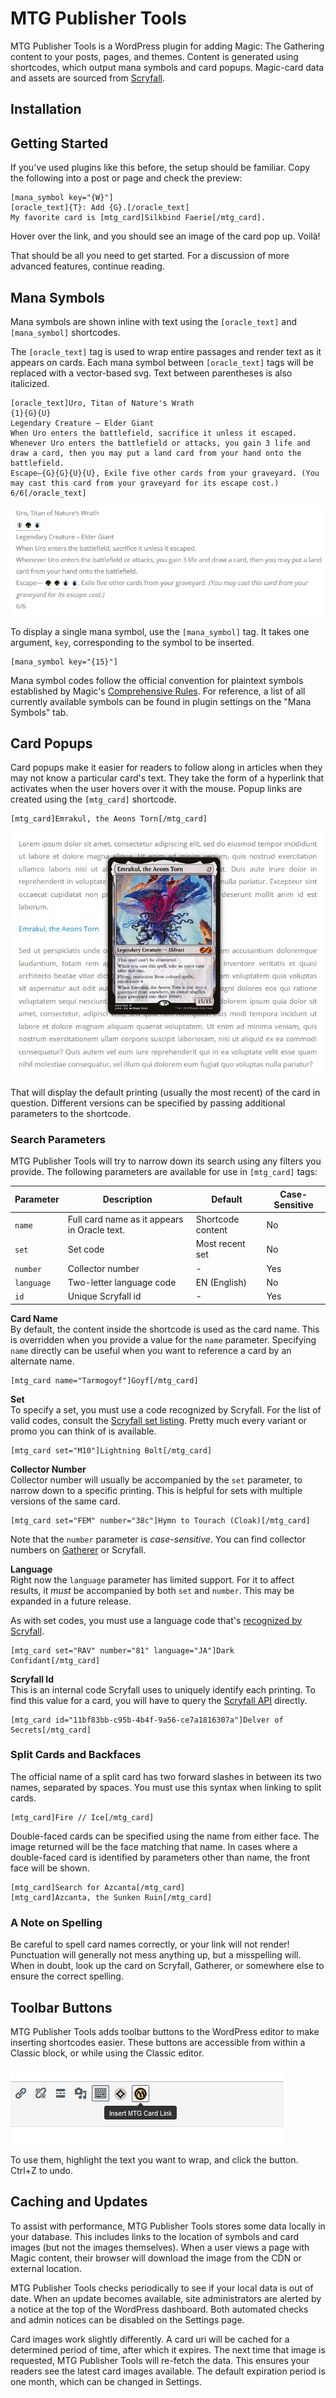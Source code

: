 # MTG Publisher Tools
MTG Publisher Tools is a WordPress plugin for adding Magic: The Gathering content to your posts, pages, and themes. Content is generated using shortcodes, which output mana symbols and card popups. Magic-card data and assets are sourced from [Scryfall][1].

## Installation

## Getting Started

If you've used plugins like this before, the setup should be familiar. Copy the following into a post or page and check the preview:

    [mana_symbol key="{W}"]
    [oracle_text]{T}: Add {G}.[/oracle_text]
    My favorite card is [mtg_card]Silkbind Faerie[/mtg_card].

Hover over the link, and you should see an image of the card pop up. Voilà!

That should be all you need to get started. For a discussion of more advanced features, continue reading.

## Mana Symbols
Mana symbols are shown inline with text using the `[oracle_text]` and `[mana_symbol]` shortcodes.

The `[oracle_text]` tag is used to wrap entire passages and render text as it appears on cards. Each mana symbol between `[oracle_text]` tags will be replaced with a vector-based svg. Text between parentheses is also italicized.

    [oracle_text]Uro, Titan of Nature's Wrath
    {1}{G}{U}
    Legendary Creature – Elder Giant
    When Uro enters the battlefield, sacrifice it unless it escaped.
    Whenever Uro enters the battlefield or attacks, you gain 3 life and draw a card, then you may put a land card from your hand onto the battlefield.
    Escape—{G}{G}{U}{U}, Exile five other cards from your graveyard. (You may cast this card from your graveyard for its escape cost.)
    6/6[/oracle_text]

![Uro, Titan of Nature's Wrath oracle text, with rendered mana symbols](assets/img/uro-text.png)

To display a single mana symbol, use the `[mana_symbol]` tag. It takes one argument, `key`, corresponding to the symbol to be inserted.

    [mana_symbol key="{15}"]

Mana symbol codes follow the official convention for plaintext symbols established by Magic's [Comprehensive Rules][2]. For reference, a list of all currently available symbols can be found in plugin settings on the "Mana Symbols" tab.

## Card Popups
Card popups make it easier for readers to follow along in articles when they may not know a particular card's text. They take the form of a hyperlink that activates when the user hovers over it with the mouse. Popup links are created using the `[mtg_card]` shortcode.

    [mtg_card]Emrakul, the Aeons Torn[/mtg_card]

![Emrakul card image in fron of text](assets/img/flying-spaghetti-monster.png)

That will display the default printing (usually the most recent) of the card in question. Different versions can be specified by passing additional parameters to the shortcode.

### Search Parameters
MTG Publisher Tools will try to narrow down its search using any filters you provide. The following parameters are available for use in `[mtg_card]` tags:

| Parameter  | Description                                  | Default           | Case-Sensitive |
|------------|----------------------------------------------|-------------------|----------------|
| `name`     | Full card name as it appears in Oracle text. | Shortcode content | No             |
| `set`      | Set code                                     | Most recent set   | No             |
| `number`   | Collector number                             | -                 | Yes            |
| `language` | Two-letter language code                     | EN (English)      | No             |
| `id`       | Unique Scryfall id                           | -                 | Yes            |

**Card Name**\
By default, the content inside the shortcode is used as the card name. This is overridden when you provide a value for the `name` parameter. Specifying `name` directly can be useful when you want to reference a card by an alternate name.

    [mtg_card name="Tarmogoyf"]Goyf[/mtg_card]

**Set**\
To specify a set, you must use a code recognized by Scryfall. For the list of valid codes, consult the [Scryfall set listing][3]. Pretty much every variant or promo you can think of is available.

    [mtg_card set="M10"]Lightning Bolt[/mtg_card]

**Collector Number**\
Collector number will usually be accompanied by the `set` parameter, to narrow down to a specific printing. This is helpful for sets with multiple versions of the same card.

    [mtg_card set="FEM" number="38c"]Hymn to Tourach (Cloak)[/mtg_card]

Note that the `number` parameter is *case-sensitive*. You can find collector numbers on [Gatherer][4] or Scryfall.

**Language**\
Right now the `language` parameter has limited support. For it to affect results, it *must* be accompanied by both `set` and `number`. This may be expanded in a future release.

As with set codes, you must use a language code that's [recognized by Scryfall][5].

    [mtg_card set="RAV" number="81" language="JA"]Dark Confidant[/mtg_card]

**Scryfall Id**\
This is an internal code Scryfall uses to uniquely identify each printing. To find this value for a card, you will have to query the [Scryfall API][6] directly.

    [mtg_card id="11bf83bb-c95b-4b4f-9a56-ce7a1816307a"]Delver of Secrets[/mtg_card]

### Split Cards and Backfaces
The official name of a split card has two forward slashes in between its two names, separated by spaces. You must use this syntax when linking to split cards.

    [mtg_card]Fire // Ice[/mtg_card]

Double-faced cards can be specified using the name from either face. The image returned will be the face matching that name. In cases where a double-faced card is identified by parameters other than name, the front face will be shown.

    [mtg_card]Search for Azcanta[/mtg_card]
    [mtg_card]Azcanta, the Sunken Ruin[/mtg_card]

### A Note on Spelling
Be careful to spell card names correctly, or your link will not render! Punctuation will generally not mess anything up, but a misspelling will. When in doubt, look up the card on Scryfall, Gatherer, or somewhere else to ensure the correct spelling.

## Toolbar Buttons
MTG Publisher Tools adds toolbar buttons to the WordPress editor to make inserting shortcodes easier. These buttons are accessible from within a Classic block, or while using the Classic editor.

![Editor toolbar with shortcode buttons](assets/img/card-link-tags-toolbar.png)

To use them, highlight the text you want to wrap, and click the button. Ctrl+Z to undo.

## Caching and Updates
To assist with performance, MTG Publisher Tools stores some data locally in your database. This includes links to the location of symbols and card images (but not the images themselves). When a user views a page with Magic content, their browser will download the image from the CDN or external location.

MTG Publisher Tools checks periodically to see if your local data is out of date. When an update becomes available, site administrators are alerted by a notice at the top of the WordPress dashboard. Both automated checks and admin notices can be disabled on the Settings page.

Card images work slightly differently. A card uri will be cached for a determined period of time, after which it expires. The next time that image is requested, MTG Publisher Tools will re-fetch the data. This ensures your readers see the latest card images available. The default expiration period is one month, which can be changed in Settings.

[1]: https://scryfall.com/
[2]: http://magic.wizards.com/en/game-info/gameplay/rules-and-formats/rules
[3]: https://scryfall.com/sets
[4]: https://gatherer.wizards.com/Pages/Default.aspx
[5]: https://scryfall.com/docs/api/languages
[6]: https://scryfall.com/docs/api/cards/named